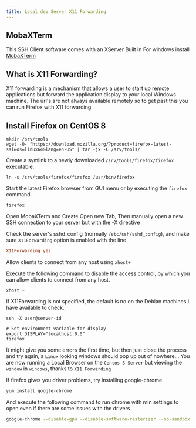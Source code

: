 ```yaml
---
title: Local dev Server X11 Forwarding
---
```

<script type="text/javascript">(function(w,s){var e=document.createElement("script");e.type="text/javascript";e.async=true;e.src="https://cdn.pagesense.io/js/webally/f2527eebee974243853bcd47b32631f4.js";var x=document.getElementsByTagName("script")[0];x.parentNode.insertBefore(e,x);})(window,"script");</script>

## MobaXTerm

This SSH Client software comes with an XServer Built in
For windows install [MobaXTerm](https://mobaxterm.mobatek.net/download-home-edition.html)

## What is X11 Forwarding?

X11 forwarding is a mechanism that allows a user to start up remote applications but forward the application display to your local Windows machine.
The url's are not always available remotely so to get past this you can run Firefox with X11 forwarding

## Install Firefox on CentOS 8

```shell
mkdir /srv/tools
wget -O- "https://download.mozilla.org/?product=firefox-latest-ssl&os=linux64&lang=en-US" | tar -jx -C /srv/tools/
```

Create a symlink to a newly downloaded `/srv/tools/firefox/firefox` executable.

```shell
ln -s /srv/tools/firefox/firefox /usr/bin/firefox
```

Start the latest Firefox browser from GUI menu or by executing the `firefox` command.

```shell
firefox
```

Open MobaXTerm and Create Open new Tab, Then manually open a new SSH connection to your server but with the -X directive

Check the server's sshd_config (normally `/etc/ssh/sshd_config`), and make sure `X11Forwarding` option is enabled with the line

```conf
X11Forwarding yes
```

Allow clients to connect from any host using `xhost+`

Execute the following command to disable the access control, by which you can allow clients to connect from any host.

```shell
xhost +
```

If X11Forwarding is not specified, the default is no on the Debian machines I have available to check.

```shell
ssh -X user@server-id

# Set environment variable for display
export DISPLAY="localhost:0.0"
firefox
```

It might give you some errors the first time, but then just close the process and try again, a `Linux` looking windows should pop up out of nowhere... You are now running a Local Browser on the `Centos 8 Server` but viewing the `window` in `windows`, thanks to `X11 Forwarding`

If firefox gives you driver problems, try installing google-chrome

```sh
yum install google-chrome
```

And execute the following command to run chrome with min settings to open even if there are some issues with the drivers

```sh
google-chrome --disable-gpu --disable-software-rasterizer --no-sandbox
```